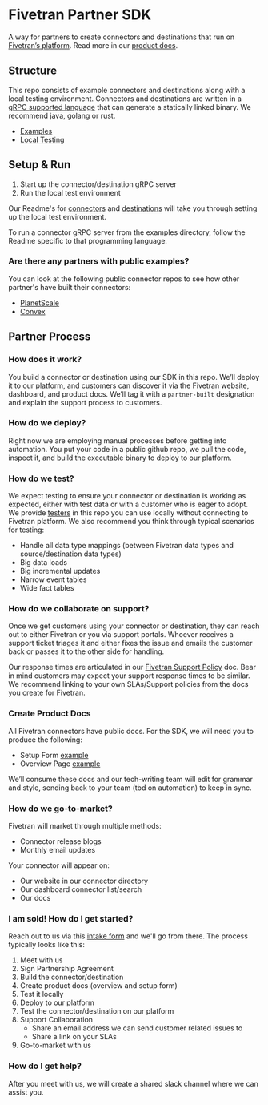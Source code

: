 # Fivetran Partner SDK
A way for partners to create connectors and destinations that run on [Fivetran’s platform](https://www.fivetran.com/). Read more in our [product docs](https://fivetran.com/docs/partner-built-program). 

## Structure
This repo consists of example connectors and destinations along with a local testing environment. Connectors and destinations are written in a [gRPC supported language](https://grpc.io/docs/languages/) that can generate a statically linked binary. We recommend java, golang or rust. 
* [Examples](examples/)
* [Local Testing](tools/)

## Setup & Run
1. Start up the connector/destination gRPC server
2. Run the local test environment

Our Readme's for [connectors](tools/connector-tester/) and [destinations](tools/destination-tester/) will take you through setting up the local test environment. 

To run a connector gRPC server from the examples directory, follow the Readme specific to that programming language. 

### Are there any partners with public examples?
You can look at the following public connector repos to see how other partner's have built their connectors:
* [PlanetScale](https://github.com/planetscale/fivetran-source)
* [Convex](https://github.com/get-convex/convex-fivetran-source)

## Partner Process

### How does it work?
You build a connector or destination using our SDK in this repo. We’ll deploy it to our platform, and customers can discover it via the Fivetran website, dashboard, and product docs. We’ll tag it with a `partner-built`  designation and explain the support process to customers. 

### How do we deploy?
Right now we are employing manual processes before getting into automation. You put your code in a public github repo, we pull the code, inspect it, and build the executable binary to deploy to our platform. 

### How do we test?
We expect testing to ensure your connector or destination is working as expected, either with test data or with a customer who is eager to adopt. We provide [testers](tools/) in this repo you can use locally without connecting to Fivetran platform. We also recommend you think through typical scenarios for testing:

* Handle all data type mappings (between Fivetran data types and source/destination data types)
* Big data loads
* Big incremental updates
* Narrow event tables
* Wide fact tables

### How do we collaborate on support?
Once we get customers using your connector or destination, they can reach out to either Fivetran or you via support portals. Whoever receives a support ticket triages it and either fixes the issue and emails the customer back or passes it to the other side for handling.

Our response times are articulated in our [Fivetran Support Policy](https://support.fivetran.com/hc/en-us/articles/5893119459223-Fivetran-Support-Policy) doc. Bear in mind customers may expect your support response times to be similar. We recommend linking to your own SLAs/Support policies from the docs you create for Fivetran. 

### Create Product Docs
All Fivetran connectors have public docs. For the SDK, we will need you to produce the following:
* Setup Form [example](https://fivetran.com/docs/databases/cosmos/setup-guide)
* Overview Page [example](https://fivetran.com/docs/databases/cosmos)

We’ll consume these docs and our tech-writing team will edit for grammar and style, sending back to your team (tbd on automation) to keep in sync. 

### How do we go-to-market?
Fivetran will market through multiple methods:
* Connector release blogs
* Monthly email updates

Your connector will appear on:
* Our website in our connector directory
* Our dashboard connector list/search
* Our docs

### I am sold! How do I get started?
Reach out to us via this [intake form](https://forms.gle/KezLXRSn866r7D3J9) and we'll go from there.
The process typically looks like this:
1. Meet with us
2. Sign Partnership Agreement
3. Build the connector/destination
4. Create product docs (overview and setup form)
5. Test it locally
6. Deploy to our platform
7. Test the connector/destination on our platform
8. Support Collaboration
    * Share an email address we can send customer related issues to
    * Share a link on your SLAs
9. Go-to-market with us

### How do I get help?
After you meet with us, we will create a shared slack channel where we can assist you.
